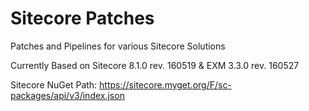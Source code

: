 # Sitecore Patches
Patches and Pipelines for various Sitecore Solutions

Currently Based on Sitecore 8.1.0 rev. 160519 & EXM 3.3.0 rev. 160527

Sitecore NuGet Path:
https://sitecore.myget.org/F/sc-packages/api/v3/index.json